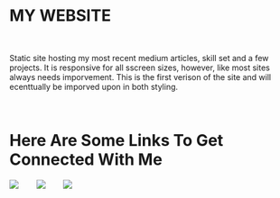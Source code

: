 # MY WEBSITE 


<br/>

Static site hosting my most recent medium articles, skill set and a few projects. It is responsive for all sscreen sizes, however, like most sites always needs imporvement. This is the first verison of the site and will ecenttually be imporved upon in both styling. 

</br>


# Here Are Some Links To Get Connected With Me

<p align="center">

[<img src="https://img.shields.io/badge/LinkedIn-0077B5?style=for-the-badge&logo=linkedin&logoColor=white" />](https://www.linkedin.com/in/brennan-skinner-642783a3/)&nbsp;&nbsp;&nbsp;&nbsp;&nbsp;&nbsp;&nbsp;&nbsp;[<img src="https://img.shields.io/badge/Medium-12100E?style=for-the-badge&logo=medium&logoColor=white" />](https://medium.com/@bgskinner3)&nbsp;&nbsp;&nbsp;&nbsp;&nbsp;&nbsp;&nbsp;&nbsp;<img src="https://img.shields.io/badge/website-000000?style=for-the-badge&logo=About.me&logoColor=white"/>
</p>